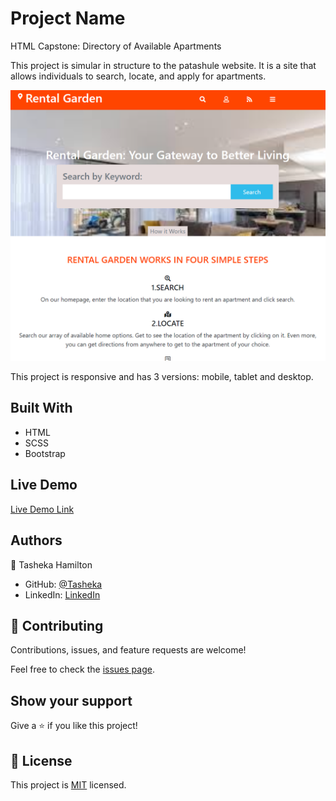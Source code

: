 # Project Name
HTML Capstone: Directory of Available Apartments

This project is simular in structure to the patashule website. It is a site that allows individuals to search, locate, and apply for apartments.

![screenshot](assests/rental_crop.png)

This project is responsive and has 3 versions: mobile, tablet and desktop.

## Built With

- HTML
- SCSS
- Bootstrap

## Live Demo

[Live Demo Link](https://tasheka.github.io/Capstone-Directory-of-Available-Apartments/)

## Authors

👤 Tasheka Hamilton

- GitHub: [@Tasheka](https://github.com/Tasheka)
- LinkedIn: [LinkedIn](https://www.linkedin.com/in/tasheka-hamilton-43532311b/)

## 🤝 Contributing

Contributions, issues, and feature requests are welcome!

Feel free to check the [issues page](https://github.com/Tasheka/Capstone-Directory-of-Available-Apartments/issues).

## Show your support

Give a ⭐️ if you like this project!

## 📝 License

This project is [MIT](lic.url) licensed.
